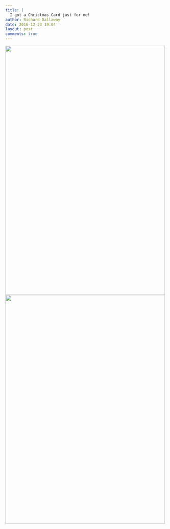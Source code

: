 ```yaml
---
title: |
  I got a Christmas Card just for me!
author: Richard Dallaway
date: 2016-12-23 19:04
layout: post
comments: true
---
```


<div>
        <a href="http://static.skitters.dallaway.com/2016-12-23-i-got-a-christmas-card-just-for-me-fullsize-2016_12_23_19_00_00_001.jpg">
          <img src="http://static.skitters.dallaway.com/2016-12-23-i-got-a-christmas-card-just-for-me-thumb-2016_12_23_19_00_00_001.jpg" width="500" height="777"/>
        </a>
      </div><div>
        <a href="http://static.skitters.dallaway.com/2016-12-23-i-got-a-christmas-card-just-for-me-fullsize-2016_12_23_19_00_00_002.jpg">
          <img src="http://static.skitters.dallaway.com/2016-12-23-i-got-a-christmas-card-just-for-me-thumb-2016_12_23_19_00_00_002.jpg" width="500" height="714"/>
        </a>
      </div>


   
      